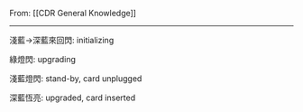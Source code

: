 From: [[CDR General Knowledge]]

---

淺藍→深藍來回閃: initializing

綠燈閃: upgrading

淺藍燈閃: stand-by, card unplugged 

深藍恆亮: upgraded, card inserted

